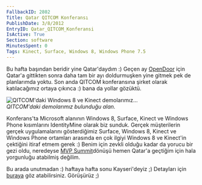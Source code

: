 ```yaml
---
FallbackID: 2802
Title: Qatar QITCOM Konferansı
PublishDate: 3/8/2012
EntryID: Qatar_QITCOM_Konferansi
IsActive: True
Section: software
MinutesSpent: 0
Tags: Kinect, Surface, Windows 8, Windows Phone 7.5
---
```

Bu hafta başından beridir yine Qatar'daydım :) Geçen ay
[OpenDoor](http://daron.yondem.com/tr/post/Qatarda_Microsoft_OpenDoor_2012)
için Qatar'a gittikten sonra daha tam bir ayı doldurmuşken yine gitmek
pek de planlarımda yoktu. Son anda QITCOM konferansına şirket olarak
katılacağımız ortaya çıkınca :) bana da yollar gözüktü.

![QITCOM'daki Windows 8 ve Kinect
demolarımız...](http://cdn.daron.yondem.com/assets/2802/qitcom_1.jpg)\
 *QITCOM'daki demolarımız bulunduğu alan.*

Konferans'ta Microsoft alanının Windows 8, Surface, Kinect ve Windows
Phone kısımlarını IdentityMine olarak biz sunduk. Gerçek müşterilerin
gerçek uygulamalarını gösterdiğimiz Surface, Windows 8, Kinect ve
Windows Phone ortamları arasında en çok ilgiyi Windows 8 ve Kinect'in
çektiğini itiraf etmem gerek :) Benim için zevkli olduğu kadar da yorucu
bir gezi oldu, neredeyse [MVP
Summit](http://daron.yondem.com/tr/post/MVP_Summit_2012)dönüşü hemen
Qatar'a geçtiğim için hala yorgunluğu atabilmiş değilim.

Bu arada unutmadan :) haftaya hafta sonu Kayseri'deyiz ;) Detayları için
[buraya](http://www.inetatr.org/etkinlikler/yazilimcilar-kayseri-de-bulusuyor)
göz atabilirsiniz. Görüşürüz ;)


